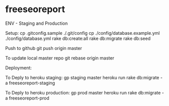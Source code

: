 freeseoreport
=============

ENV - Staging and Production

Setup:
cp .gitconfig.sample ./.git/config
cp ./config/database.example.yml ./config/database.yml
rake db:create:all
rake db:migrate
rake db:seed

Push to github
git push origin master

To update local master repo
git rebase origin master

Deployment:

To Deply to heroku staging:
gp staging master
heroku run rake db:migrate -a freeseoreport-staging

To Deply to heroku production:
gp prod master
heroku run rake db:migrate -a freeseoreport-prod
